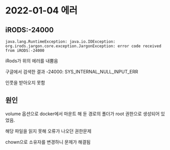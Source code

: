 # 2022-01-04 에러

## iRODS:-24000

```
java.lang.RuntimeException: java.io.IOException: org.irods.jargon.core.exception.JargonException: error code received from iRODS:-24000
```

iRods가 위의 에러를 내뿜음

구글에서 검색한 결과 -24000: SYS_INTERNAL_NULL_INPUT_ERR

인풋을 받아오지 못함

## 원인

volume 옵션으로 docker에서 마운트 해 둔 경로의 폴더가 root 권한으로 생성되어 있었음.

해당 파일을 읽지 못해 오류가 나오던 권한문제

chown으로 소유자를 변경하니 문제가 해결됨

